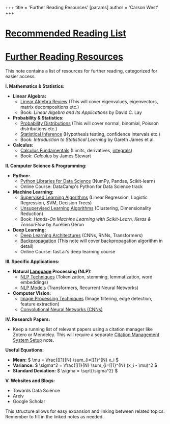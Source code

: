 +++
 title = 'Further Reading Resources'
[params]
	author = 'Carson West'
+++
# [Recommended Reading List](./../recommended-reading-list/)
# [Further Reading Resources](./../further-reading-resources/)

This note contains a list of resources for further reading, categorized for easier access.

**I.  Mathematics & Statistics:**

* **Linear Algebra:**
    * [Linear Algebra Review](./../linear-algebra-review/)  (This will cover eigenvalues, eigenvectors, matrix decompositions etc.)
    * Book: *Linear Algebra and Its Applications* by David C. Lay
* **Probability & Statistics:**
    * [Probability Distributions](./../probability-distributions/) (This will cover normal, binomial, Poisson distributions etc.)
    * [Statistical Inference](./../statistical-inference/) (Hypothesis testing, confidence intervals etc.)
    * Book: *Introduction to Statistical Learning* by Gareth James et al.
* **Calculus:**
    * [Calculus Fundamentals](./../calculus-fundamentals/) (Limits, derivatives, [integrals](./../integrals/))
    * Book: *Calculus* by James Stewart


**II.  Computer Science & Programming:**

* **Python:**
    * [Python Libraries for Data Science](./../python-libraries-for-data-science/) (NumPy, Pandas, Scikit-learn)
    * Online Course:  DataCamp's Python for Data Science track
* **Machine Learning:**
    * [Supervised Learning Algorithms](./../supervised-learning-algorithms/) (Linear Regression, Logistic Regression, SVM, Decision Trees)
    * [Unsupervised Learning Algorithms](./../unsupervised-learning-algorithms/) (Clustering, Dimensionality Reduction)
    * Book: *Hands-On Machine Learning with Scikit-Learn, Keras & TensorFlow* by Aurélien Géron
* **Deep Learning:**
    * [Deep Learning Architectures](./../deep-learning-architectures/) (CNNs, RNNs, Transformers)
    * [Backpropagation](./../backpropagation/) (This note will cover backpropagation algorithm in detail)
    * Online Course:  fast.ai's deep learning course


**III.  Specific Applications:**

* **Natural [Language](./../language/) Processing (NLP):**
    * [NLP Techniques](./../nlp-techniques/) (Tokenization, stemming, lemmatization, word embeddings)
    * [NLP Models](./../nlp-models/) (Transformers, Recurrent Neural Networks)
* **Computer Vision:**
    * [Image Processing Techniques](./../image-processing-techniques/) (Image filtering, edge detection, feature extraction)
    * [Convolutional Neural Networks (CNNs)](./../convolutional-neural-networks-(cnns)/)

**IV.  Research Papers:**

* Keep a running list of relevant papers using a citation manager like Zotero or Mendeley.  This will require a separate [Citation Management System Setup](./../citation-management-system-setup/) note.


**Useful Equations:**

* **Mean:**  $  \mu = \frac{[[1}{N} \sum_{i=[[1}^{N} x_i  $ 
* **Variance:**  $  \sigma^2 = \frac{[[1}{N} \sum_{i=[[1}^{N} (x_i - \mu)^2  $ 
* **Standard Deviation:**  $  \sigma = \sqrt{\sigma^2}  $ 


**V. Websites and Blogs:**

*  Towards Data Science
*  Arxiv
*  Google Scholar



This structure allows for easy expansion and linking between related topics.  Remember to fill in the linked notes as needed.
